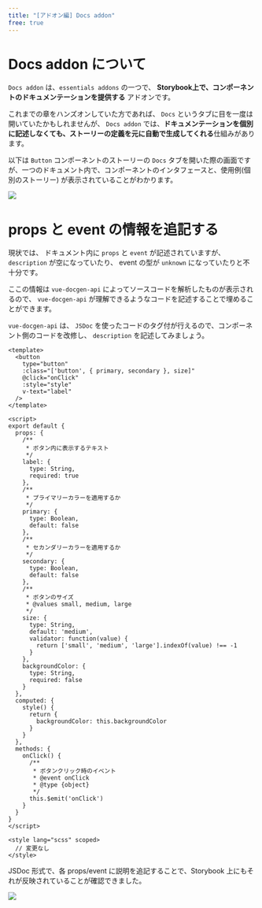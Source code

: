 ```yaml
---
title: "[アドオン編] Docs addon"
free: true
---
```


# Docs addon について

`Docs addon` は、`essentials addons` の一つで、 **Storybook上で、コンポーネントのドキュメンテーションを提供する** アドオンです。

これまでの章をハンズオンしていた方であれば、 `Docs` というタブに目を一度は開いていたかもしれませんが、 `Docs addon` では、**ドキュメンテーションを個別に記述しなくても、ストーリーの定義を元に自動で生成してくれる**仕組みがあります。

以下は `Button` コンポーネントのストーリーの `Docs` タブを開いた際の画面ですが、一つのドキュメント内で、コンポーネントのインタフェースと、使用例(個別のストーリー) が表示されていることがわかります。

![](https://storage.googleapis.com/zenn-user-upload/lrbajocev81c751ygvbiksi2q1vd)

# props と event の情報を追記する

現状では、 ドキュメント内に `props` と `event` が記述されていますが、 `description` が空になっていたり、 event の型が `unknown` になっていたりと不十分です。

ここの情報は `vue-docgen-api` によってソースコードを解析したものが表示されるので、 `vue-docgen-api` が理解できるようなコードを記述することで埋めることができます。

`vue-docgen-api` は、 `JSDoc` を使ったコードのタグ付が行えるので、コンポーネント側のコードを改修し、 `description` を記述してみましょう。

```html:src/components/Button.vue
<template>
  <button
    type="button"
    :class="['button', { primary, secondary }, size]"
    @click="onClick"
    :style="style"
    v-text="label"
  />
</template>

<script>
export default {
  props: {
    /**
     * ボタン内に表示するテキスト
     */
    label: {
      type: String,
      required: true
    },
    /**
     * プライマリーカラーを適用するか
     */
    primary: {
      type: Boolean,
      default: false
    },
    /**
     * セカンダリーカラーを適用するか
     */
    secondary: {
      type: Boolean,
      default: false
    },
    /**
     * ボタンのサイズ
     * @values small, medium, large
     */
    size: {
      type: String,
      default: 'medium',
      validator: function(value) {
        return ['small', 'medium', 'large'].indexOf(value) !== -1
      }
    },
    backgroundColor: {
      type: String,
      required: false
    }
  },
  computed: {
    style() {
      return {
        backgroundColor: this.backgroundColor
      }
    }
  },
  methods: {
    onClick() {
      /**
       * ボタンクリック時のイベント
       * @event onClick
       * @type {object}
       */
      this.$emit('onClick')
    }
  }
}
</script>

<style lang="scss" scoped>
  // 変更なし
</style>
```

JSDoc 形式で、各 props/event に説明を追記することで、Storybook 上にもそれが反映されていることが確認できました。

![](https://storage.googleapis.com/zenn-user-upload/0vkziduk6fkv3ujhpws9tjkwg24j)